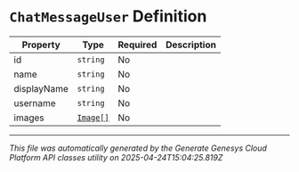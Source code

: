 # `ChatMessageUser` Definition

| Property | Type | Required | Description |
|----------|------|----------|-------------|
| id | `string` | No |  |
| name | `string` | No |  |
| displayName | `string` | No |  |
| username | `string` | No |  |
| images | [`Image[]`](image-definition.md) | No |  |

---

*This file was automatically generated by the Generate Genesys Cloud Platform API classes utility on 2025-04-24T15:04:25.819Z*